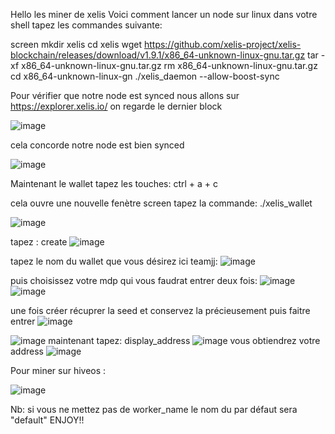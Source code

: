 Hello les miner de xelis
Voici comment lancer un node sur linux dans votre shell tapez les commandes suivante:

screen
mkdir xelis
cd xelis
wget https://github.com/xelis-project/xelis-blockchain/releases/download/v1.9.1/x86_64-unknown-linux-gnu.tar.gz
tar -xf x86_64-unknown-linux-gnu.tar.gz
rm x86_64-unknown-linux-gnu.tar.gz
cd x86_64-unknown-linux-gn
./xelis_daemon  --allow-boost-sync


Pour vérifier que notre node est synced nous allons sur https://explorer.xelis.io/ on regarde le dernier block 

![image](https://github.com/JJ-miner/xelis/assets/167770964/92983b4f-ef56-417f-8bb7-57f326dc0b42)




cela concorde notre node est bien synced 


![image](https://github.com/JJ-miner/xelis/assets/167770964/165249c4-b06f-4dee-a4fc-937791ea0e06)

Maintenant le wallet
tapez les touches:
ctrl + a + c

cela ouvre une nouvelle fenètre screen
tapez la commande:
./xelis_wallet

![image](https://github.com/JJ-miner/xelis/assets/167770964/4dab90ad-ed44-4d2b-ab16-c4d79a419f22)

tapez :
create
![image](https://github.com/JJ-miner/xelis/assets/167770964/478e2433-7779-4294-a923-db1efdfe59c7)

tapez le nom du wallet que vous désirez ici teamjj:
![image](https://github.com/JJ-miner/xelis/assets/167770964/e2ed3876-4933-431e-850b-c6bc4716b17d)

puis choisissez votre mdp qui vous faudrat entrer deux fois:
![image](https://github.com/JJ-miner/xelis/assets/167770964/b1cd9c64-1214-4f75-b0c7-7f0714c556b7)
![image](https://github.com/JJ-miner/xelis/assets/167770964/2b553e7c-4e79-4d5a-a142-3d1ce0320543)

une fois créer récuprer la seed et conservez la précieusement puis faitre entrer
![image](https://github.com/JJ-miner/xelis/assets/167770964/c0651825-3a11-47ab-84e5-6ec557040d7a)

![image](https://github.com/JJ-miner/xelis/assets/167770964/eb31e373-e87e-4c32-96c9-0e121665503e)
maintenant tapez:
display_address
![image](https://github.com/JJ-miner/xelis/assets/167770964/c168d188-7707-4f9a-acd6-f127a908e9ac)
vous obtiendrez votre address 
![image](https://github.com/JJ-miner/xelis/assets/167770964/4b809607-9566-4e78-901a-2999ddf00a74)





Pour miner sur hiveos :


![image](https://github.com/JJ-miner/xelis/assets/167770964/9328cee6-8e3b-4e73-93ba-b026fd93db5b)


Nb: si vous ne mettez pas de worker_name le nom du par défaut sera "default"
ENJOY!!
